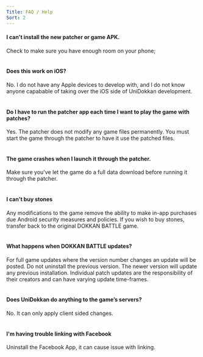 ```yaml
---
Title: FAQ / Help
Sort: 2
---
```

#### **I can't install the new patcher or game APK.**
Check to make sure you have enough room on your phone;<br /><br />

#### **Does this work on iOS?**
No. I do not have any Apple devices to develop with, and I do not know anyone capabable of taking over the iOS side of UniDokkan development.<br /><br />

#### **Do I have to run the patcher app each time I want to play the game with patches?**
Yes. The patcher does not modify any game files permanently. You must start the game through the patcher to have it use the patched files.<br /><br />

#### **The game crashes when I launch it through the patcher.**
Make sure you've let the game do a full data download before running it through the patcher.<br /><br />

#### **I can't buy stones**
Any modifications to the game remove the ability to make in-app purchases due Android security measures and policies. If you wish to buy stones, transfer back to the original DOKKAN BATTLE game.<br /><br />

#### **What happens when DOKKAN BATTLE updates?**
For full game updates where the version number changes an update will be posted. Do not uninstall the previous version. The newer version will update any previous installation. Individual patch updates are the responsibility of their creators and can have varying update time-frames.<br /><br />

#### **Does UniDokkan do anything to the game’s servers?**
No. It can only apply client sided changes.<br /><br />

#### **I'm having trouble linking with Facebook**
Uninstall the Facebook App, it can cause issue with linking.<br /><br />